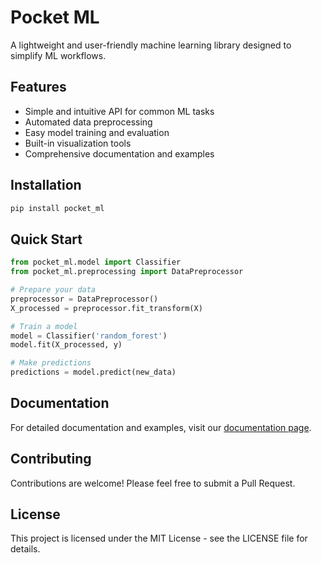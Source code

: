 # Pocket ML

A lightweight and user-friendly machine learning library designed to simplify ML workflows.

## Features

- Simple and intuitive API for common ML tasks
- Automated data preprocessing
- Easy model training and evaluation
- Built-in visualization tools
- Comprehensive documentation and examples

## Installation

```bash
pip install pocket_ml
```

## Quick Start

```python
from pocket_ml.model import Classifier
from pocket_ml.preprocessing import DataPreprocessor

# Prepare your data
preprocessor = DataPreprocessor()
X_processed = preprocessor.fit_transform(X)

# Train a model
model = Classifier('random_forest')
model.fit(X_processed, y)

# Make predictions
predictions = model.predict(new_data)
```

## Documentation

For detailed documentation and examples, visit our [documentation page](https://pocket_ml.readthedocs.io).

## Contributing

Contributions are welcome! Please feel free to submit a Pull Request.

## License

This project is licensed under the MIT License - see the LICENSE file for details.